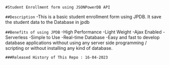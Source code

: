 `#Student Enrollment form using JSONPowerDB API`

`##Description`
-This is a basic student enrollment form using JPDB. It save the student data to the Database in jpdb

`##Benefits of using JPDB`
-High Performance
-Light Weight
-Ajax Enabled
-Serverless
-Simple to Use
-Real-time Database
-Easy and fast to develop database applications without using any server side programming / scripting or without installing any kind of database.

`###Released History of This Repo : 16-04-2023`
